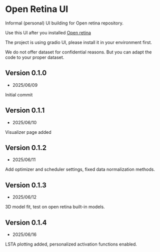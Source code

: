 # Open Retina UI

Informal (personal) UI building for Open retina repository.

Use this UI after you installed [Open retina](https://github.com/open-retina/open-retina)

The project is using gradio UI, please install it in your environment first.

We do not offer dataset for confidential reasons. But you can adapt the code to your proper dataset.

## Version 0.1.0

- 2025/06/09

Initial commit

## Version 0.1.1

- 2025/06/10

Visualizer page added

## Version 0.1.2

- 2025/06/11

Add optimizer and scheduler settings, fixed data normalization methods.

## Version 0.1.3

- 2025/06/12

3D model fit, test on open retina built-in models.

## Version 0.1.4

- 2025/06/16

LSTA plotting added, personalized activation functions enabled.
